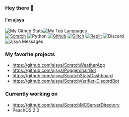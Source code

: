 ### Hey there 👋
#### I'm ajsya

![My Github Stats](https://github-readme-stats.vercel.app/api?username=ajsya&count_private=true&show_icons=true)![My Top Languages](https://github-readme-stats.vercel.app/api/top-langs/?username=ajsya&layout=compact)
<br />
[![Scratch](https://img.shields.io/badge/Scratch-gray?logo=scratch&style=for-the-badge)](https://scratch.mit.edu/users/ajsya) ![Python](https://img.shields.io/badge/Python-gray?logo=python&style=for-the-badge) [![Github](https://img.shields.io/badge/Github-gray?logo=github&style=for-the-badge)](https://github.com/ajsya) [![Glitch](https://img.shields.io/badge/Glitch-gray?logo=glitch&style=for-the-badge)](https://glitch.com/@ajsya) [![Replit](https://img.shields.io/badge/Replit-gray?logo=Replit&style=for-the-badge)](https://replit.com/@ajsya1) ![Discord](https://img.shields.io/badge/SharkBaitBilly%20%205270-gray?logo=discord&style=for-the-badge) ![ajsya Messages](https://scratch-stats-badge.sid72020123.repl.co/user?username=ajsya&data=messages&label=Scratch%20Messages&color=blue&style=for-the-badge)

### My favorite projects
- https://github.com/ajsya/ScratchWeatherApp
- https://github.com/ajsya/PoggerchairBot
- https://github.com/ajsya/ScratchStatsDashboard
- https://github.com/ajsya/ScratchVerifier-DiscordBot

### Currently working on
- https://github.com/ajsya/ScratchMCServerDirectory
- PeachOS 2.0
